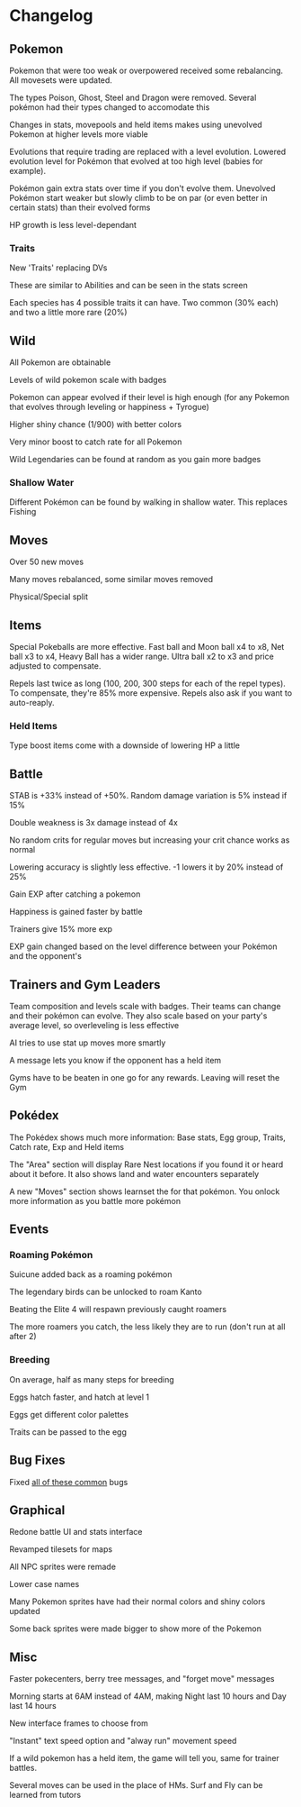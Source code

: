 # Changelog


## Pokemon
Pokemon that were too weak or overpowered received some rebalancing. All movesets were updated.

The types Poison, Ghost, Steel and Dragon were removed. Several pokémon had their types changed to accomodate this

Changes in stats, movepools and held items makes using unevolved Pokemon at higher levels more viable

Evolutions that require trading are replaced with a level evolution. Lowered evolution level for Pokémon that evolved at too high level (babies for example).

Pokémon gain extra stats over time if you don't evolve them. Unevolved Pokémon start weaker but slowly climb to be on par (or even better in certain stats) than their evolved forms

HP growth is less level-dependant

### Traits
New 'Traits' replacing DVs

These are similar to Abilities and can be seen in the stats screen

Each species has 4 possible traits it can have. Two common (30% each) and two a little more rare (20%)


## Wild
All Pokemon are obtainable

Levels of wild pokemon scale with badges

Pokemon can appear evolved if their level is high enough (for any Pokemon that evolves through leveling or happiness + Tyrogue)

Higher shiny chance (1/900) with better colors

Very minor boost to catch rate for all Pokemon

Wild Legendaries can be found at random as you gain more badges

### Shallow Water
Different Pokémon can be found by walking in shallow water. This replaces Fishing

## Moves
Over 50 new moves

Many moves rebalanced, some similar moves removed

Physical/Special split

## Items

Special Pokeballs are more effective. Fast ball and Moon ball x4 to x8, Net ball x3 to x4, Heavy Ball has a wider range. Ultra ball x2 to x3 and price adjusted to compensate.

Repels last twice as long (100, 200, 300 steps for each of the repel types). To compensate, they're 85% more expensive. Repels also ask if you want to auto-reaply.

### Held Items

Type boost items come with a downside of lowering HP a little
  
## Battle
STAB is +33% instead of +50%. Random damage variation is 5% instead if 15%

Double weakness is 3x damage instead of 4x

No random crits for regular moves but increasing your crit chance works as normal

Lowering accuracy is slightly less effective. -1 lowers it by 20% instead of 25%

Gain EXP after catching a pokemon

Happiness is gained faster by battle

Trainers give 15% more exp

EXP gain changed based on the level difference between your Pokémon and the opponent's

## Trainers and Gym Leaders

Team composition and levels scale with badges. Their teams can change and their pokémon can evolve. They also scale based on your party's average level, so overleveling is less effective

AI tries to use stat up moves more smartly

A message lets you know if the opponent has a held item

Gyms have to be beaten in one go for any rewards. Leaving will reset the Gym

## Pokédex
The Pokédex shows much more information: Base stats, Egg group, Traits, Catch rate, Exp and Held items

The "Area" section will display Rare Nest locations if you found it or heard about it before. It also shows land and water encounters separately

A new "Moves" section shows learnset the for that pokémon. You onlock more information as you battle more pokémon

## Events

### Roaming Pokémon
Suicune added back as a roaming pokémon

The legendary birds can be unlocked to roam Kanto

Beating the Elite 4 will respawn previously caught roamers

The more roamers you catch, the less likely they are to run (don't run at all after 2)

### Breeding
On average, half as many steps for breeding

Eggs hatch faster, and hatch at level 1

Eggs get different color palettes

Traits can be passed to the egg

## Bug Fixes
Fixed [all of these common](https://github.com/pret/pokecrystal/blob/master/docs/bugs_and_glitches.md) bugs

## Graphical
Redone battle UI and stats interface

Revamped tilesets for maps

All NPC sprites were remade

Lower case names

Many Pokemon sprites have had their normal colors and shiny colors updated

Some back sprites were made bigger to show more of the Pokemon

## Misc
Faster pokecenters, berry tree messages, and "forget move" messages

Morning starts at 6AM instead of 4AM, making Night last 10 hours and Day last 14 hours

New interface frames to choose from

"Instant" text speed option and "alway run" movement speed

If a wild pokemon has a held item, the game will tell you, same for trainer battles.

Several moves can be used in the place of HMs. Surf and Fly can be learned from tutors
